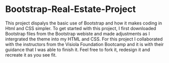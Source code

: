 # Bootstrap-Real-Estate-Project
This project dispalys the basic use of Bootstrap and how it makes coding in Html and CSS simpler. 
To get started with this project, I first downloaded Bootstrap files from the Bootstrap webiste and made adjustments as I intergrated the theme into my HTML and CSS. 
For this project I collaborated with the instructors from the Visiola Foundation Bootcamp and it is with their guidance that I was able to finish it. 
Feel free to fork it, redesign it and recreate it as you see fit.
